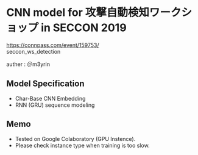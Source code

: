 # CNN model for 攻撃自動検知ワークショップ in SECCON 2019 

https://connpass.com/event/159753/  
seccon_ws_detection  

auther : ＠m3yrin  

## Model Specification
* Char-Base CNN Embedding
* RNN (GRU) sequence modeling

## Memo
* Tested on Google Colaboratory (GPU Instence).
* Please check instance type when training is too slow.
